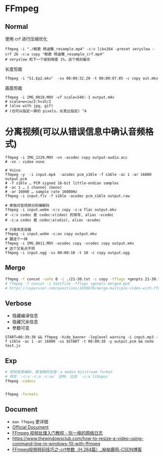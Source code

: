 # FFmpeg

## Normal

使用 crf 进行压缩优化
```shell
ffmpeg -i "./鲸歌 杨迪雅_resample.mp4" -c:v libx264 -preset veryslow -crf 26 -c:a copy "鲸歌 杨迪雅_resample_crf.mp4"
# veryslow 和下一个级别相差 1%，这个相对最优
```

长度剪裁
```shell
ffmpeg -i "S1.Ep2.mkv"  -ss 00:09:32.20 -t 00:00:07.05 -c copy out.mkv
```

画面剪裁
```shell
ffmpeg -i IMG_0010.MOV -vf scale=540:-1 output.m4v
# scale=w=iw/2:h=ih/2
# (also with jpg, gif)
# (也可以指定一屏的 pixels，长宽比指定) ^4
```

# 分离视频(可以从错误信息中确认音频格式)
```shell
ffmpeg -i IMG_2229.MOV -vn -acodec copy output-audio.acc
# -vn : video none
```

```shell
# Voice
ffmpeg -y  -i input.mp4  -acodec pcm_s16le -f s16le -ac 1 -ar 16000 output.pcm
# -f s16le … PCM signed 16-bit little-endian samples
# -ac 1 … 1 channel (mono)
# -ar 16000 … sample rate 16000Hz
ffmpeg -i input.flv -f s16le -acodec pcm_s16le output.raw

# 单独对音视频分别编解码
ffmpeg -i input.webm -c:v copy -c:a flac output.mkv
# -c:v codec 是 codec:v(ideo) 的简写, alias -vcodec
# -c:a codec 是 codec:a(udio), alias -acodec

# 只是改变容器
ffmpeg -i input.webm -c:av copy output.mkv
# 跟这个一样
ffmpeg -i IMG_0011.MOV -acodec copy -vcodec copy output.m4v
# 这个又有点不同
ffmpeg -i input.ogg -ss 00:00:10 -t 10 -c copy output.ogg

```

## Merge
```bash
ffmpeg -f concat -safe 0 -i ./21-30.txt -c copy -fflags +genpts 21-30.flv
# ffmpeg -f concat -i textfile -fflags +genpts merged.mp4
# https://superuser.com/questions/1039678/merge-multiple-video-with-ffmpeg-single-command-line-in-specific-time-without-cu
```

## Verbose
- 隐藏编译信息
- 隐藏冗余信息
- 参数可变
```
START=00:39:30 && ffmpeg -hide_banner -loglevel warning -i input.mp3 -f s16le -ac 1 -ar 16000 -ss $START -t 00:00:30 -y output.pcm && node test.js
```


## Exp
```bash
# 视频音频编码，更准确的说是：a media bitstream format
# 用在 `-c:v -c:a -c:av` 这种, 比如 `-c:a libopus`
ffmpeg -codecs


ffmpeg -formats
```

## Document
- `man ffmpeg` 更详细
- [Official Document](http://ffmpeg.org/documentation.html)
- [FFmpeg 视频处理入门教程 - 阮一峰的网络日志](http://www.ruanyifeng.com/blog/2020/01/ffmpeg.html)
- https://www.thewindowsclub.com/how-to-resize-a-video-using-command-line-in-windows-10-with-ffmpeg
- [FFmpeg视频转码技巧之-crf参数（H.264篇）_呦呦鹿鸣-CSDN博客](https://blog.csdn.net/happydeer/article/details/52610060)
